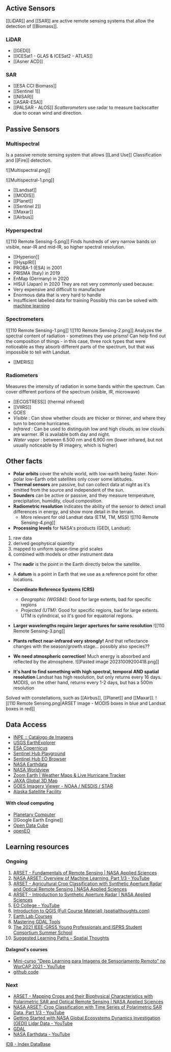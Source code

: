 ## Active Sensors
[[LiDAR]] and [[SAR]] are active remote sensing systems that allow the detection of [[Biomass]].
### LiDAR
- [[GEDI]]
- [[ICESat1 - GLAS & ICESat2 - ATLAS]]
- [[Asner ACD]]
### SAR
- [[ESA CCI Biomass]]
- [[Sentinel 1]]
- [[NISAR]]
- [[ASAR-ESA]]
- [[PALSAR - ALOS]]
*Scatterometers* use radar to measure backscatter due to ocean wind and direction.
## Passive Sensors
### Multispectral
Is a passive remote sensing system that allows [[Land Use]] Classification and [[Fire]] detection.

![[Multispectral.png]]

![[Multispectral-1.png]]

- [[Landsat]]
- [[MODIS]]
- [[Planet]]
- [[Sentinel 2]]
- [[Maxar]]
- [[Airbus]]
### Hyperspectral
![[110 Remote Sensing-5.png]]
Finds hundreds of very narrow bands on visible, near-IR and mid-IR, so higher spectral resolution.
- [[Hyperion]]
- [[HyspIRI]]
- PROBA-1 (ESA) in 2001
- PRISMA (Italy) in 2019
- EnMap (Germany) in 2020
- HISUI (Japan) in 2020
They are not very commonly used because:
- Very expensive and difficult to manufacture
- Enormous data that is very hard to handle
- Insufficient labelled data for training
Possibly this can be solved with [machine learning](https://www.netguru.com/blog/hyperspectral-imaging-applications)
### Spectrometers
![[110 Remote Sensing-1.png]]
![[110 Remote Sensing-2.png]]
Analyzes the spectral content of radiation - sometimes they use prisms! Can help find out the composition of things - in this case, three rock types that were noticeable as they absorb different parts of the spectrum, but that was impossible to tell with Landsat.
- [[MERIS]]

### Radiometers
Measures the intensity of radiation in some bands within the spectrum. Can cover different portions of the spectrum (visible, IR, microwave)
- [[ECOSTRESS]] (thermal infrared)
- [[VIIRS]]
- GOES
- *Visible* : Can show whether clouds are thicker or thinner, and where they turn to become hurricanes.
- *Infrared* : Can be used to distinguish low and high clouds, as low clouds are warmer. IR is available both day and night. 
- *Water vapor* : between 6.500 nm and 6.900 nm (lower infrared, but not usually noticeable by IR imagery, which is higher)

## Other facts
- **Polar orbits** cover the whole world, with low-earth being faster. Non-polar low-Earth orbit satellites only cover some latitudes.
- **Thermal sensors** are passive, but can collect data at night as it's emitted from the source and independent of the sun.
- **Sounders** can be active or passive, and they measure temperature, precipitation, humidity, cloud composition.
- **Radiometric resolution** indicates the ability of the sensor to detect small differences in energy, and show more detail in the terrain.
	- More relevant for old Landsat data (ETM, TM, MSS)
![[110 Remote Sensing-4.png]]
- **Processing levels** for NASA's products (GEDI, Landsat):
1. raw data
2. derived geophysical quantity
3. mapped to uniform space-time grid scales
4. combined with models or other instrument data

- The **nadir** is the point in the Earth directly below the satellite.

- A **datum** is a point in Earth that we use as a reference point for other locations.

- **Coordinate Reference Systems (CRS)**
	- *Geographic (WGS84)*: Good for large extents, bad for specific regions
	- *Projected (UTM)*: Good for specific regions, bad for large extents. UTM is cylindrical, so it's good for equatorial regions.
- **Larger wavelengths require larger apertures for same resolution**
	![[110 Remote Sensing-3.png]]
- **Plants reflect near-infrared very strongly!**
		And that reflectance changes with the season/growth stage... possibly also species??
- **We need atmospheric correction!**
		Much energy is absorbed and reflected by the atmosphere. 
![[Pasted image 20231009200418.png]]

- **It's hard to find something with high spectral, temporal AND spatial resolution**
		Landsat has high resolution, but only returns every 16 days. MODIS, on the other hand, returns every 1-2 days, but has a 500m resolution

Solved with constellations, such as [[Airbus]], [[Planet]] and [[Maxar]].
![[110 Remote Sensing.png|ARSET image - MODIS boxes in blue and Landsat boxes in red]]

## Data Access
- [INPE :: Catálogo de Imagens](http://www.dgi.inpe.br/catalogo/explore)
- [USGS EarthExplorer](https://earthexplorer.usgs.gov/)
- [ESA Copernicus](https://dataspace.copernicus.eu/)
- [Sentinel Hub Playground](https://apps.sentinel-hub.com/sentinel-playground/?source=S2L2A&lat=40.4&lng=-3.730000000000018&zoom=12&preset=1_TRUE_COLOR&layers=B01,B02,B03&maxcc=20&gain=1.0&gamma=1.0&time=2023-04-01%7C2023-10-09&atmFilter=&showDates=false)
- [Sentinel Hub EO Browser](https://apps.sentinel-hub.com/eo-browser/)
- [NASA Earthdata](https://search.earthdata.nasa.gov/search)
- [NASA Worldview](https://worldview.earthdata.nasa.gov/)
- [Zoom Earth | Weather Maps & Live Hurricane Tracker](https://zoom.earth/maps/satellite/#view=18.1,-87.5,4z)
- [JAXA Global 3D Map](https://www.eorc.jaxa.jp/ALOS/en/dataset/aw3d_e.htm)
- [GOES Imagery Viewer - NOAA / NESDIS / STAR](https://www.star.nesdis.noaa.gov/goes/index.php)
- [Alaska Satellite Facility](https://asf.alaska.edu/)
#### With cloud computing
- [Planetary Computer](https://planetarycomputer.microsoft.com/catalog)
- [[Google Earth Engine]]
- [Open Data Cube](https://www.opendatacube.org/get-started)
- [openEO](https://openeo.org/)
## Learning resources

### Ongoing
1. [ARSET - Fundamentals of Remote Sensing | NASA Applied Sciences](https://appliedsciences.nasa.gov/get-involved/training/english/arset-fundamentals-remote-sensing)
2. [NASA ARSET: Overview of Machine Learning, Part 1/3 - YouTube](https://www.youtube.com/watch?v=U-uJGnhD-zg&list=PLiuUQ9asub3QSgIPLo_RdmRd38EEkUzC6)
3. [ARSET - Agricultural Crop Classification with Synthetic Aperture Radar and Optical Remote Sensing | NASA Applied Sciences](https://appliedsciences.nasa.gov/get-involved/training/english/arset-agricultural-crop-classification-synthetic-aperture-radar-and)
4. [ARSET - Introduction to Synthetic Aperture Radar | NASA Applied Sciences](https://appliedsciences.nasa.gov/get-involved/training/english/arset-introduction-synthetic-aperture-radar)
5. [EO College - YouTube](https://www.youtube.com/@EOCollege)
6. [Introduction to QGIS (Full Course Material) (spatialthoughts.com)](https://courses.spatialthoughts.com/introduction-to-qgis.html#get-the-data-package)
7. [Earth Lab Courses](https://www.earthdatascience.org/)
8. [Mastering GDAL Tools](https://courses.spatialthoughts.com/gdal-tools.html#introduction)
9. [The 2021 IEEE-GRSS Young Professionals and ISPRS Student Consortium Summer School](https://www.youtube.com/playlist?list=PLuJe0PwLUHm1tXS_1diKA9MhFzB1-5nxH)
10. [Suggested Learning Paths – Spatial Thoughts](https://spatialthoughts.com/learning-paths/)
#### Dalagnol's courses
- [Mini-curso "Deep Learning para Imagens de Sensoriamento Remoto" no WorCAP 2021 - YouTube](https://www.youtube.com/watch?v=foRhRg6VaCQ)
- [github code](https://github.com/ricds/DL_RS_GEE)

### Next
- [ARSET - Mapping Crops and their Biophysical Characteristics with Polarimetric SAR and Optical Remote Sensing | NASA Applied Sciences](https://appliedsciences.nasa.gov/get-involved/training/english/arset-mapping-crops-and-their-biophysical-characteristics)
- [NASA ARSET: Crop Classification with Time Series of Polarimetric SAR Data, Part 1/3 - YouTube](https://www.youtube.com/watch?v=QP4VPaBovBk&list=PLiuUQ9asub3Si5Ke17_uwzs1uwZqTQbWR)
- [Getting Started with NASA Global Ecosystems Dynamics Investigation (GEDI) Lidar Data - YouTube](https://www.youtube.com/watch?app=desktop&v=UlrCC1Xp-wk)
- [GDAL](https://gdal.org/programs/index.html#raster-programs)
- [NASA Earthdata - YouTube](https://www.youtube.com/@NASAEarthdata)


[IDB - Index DataBase](https://www.indexdatabase.de/)
